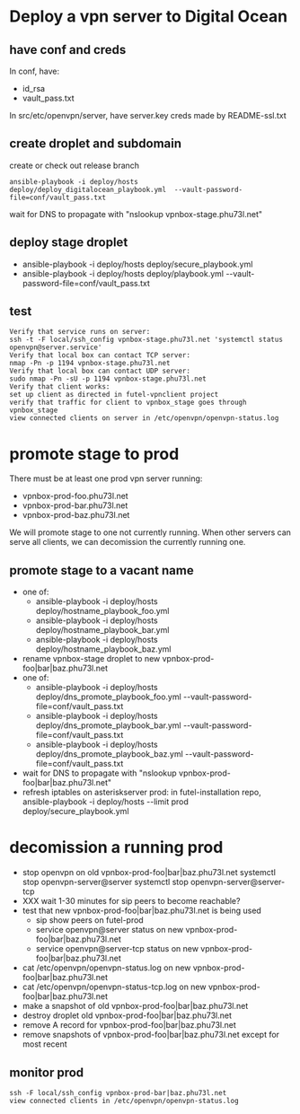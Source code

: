 # Deploy a vpn server to Digital Ocean

## have conf and creds

In conf, have:
- id_rsa
- vault_pass.txt

In src/etc/openvpn/server, have server.key creds made by README-ssl.txt

## create droplet and subdomain

create or check out release branch

    ansible-playbook -i deploy/hosts deploy/deploy_digitalocean_playbook.yml  --vault-password-file=conf/vault_pass.txt

wait for DNS to propagate with "nslookup vpnbox-stage.phu73l.net"

## deploy stage droplet

- ansible-playbook -i deploy/hosts deploy/secure_playbook.yml
- ansible-playbook -i deploy/hosts deploy/playbook.yml --vault-password-file=conf/vault_pass.txt

## test

    Verify that service runs on server:
    ssh -t -F local/ssh_config vpnbox-stage.phu73l.net 'systemctl status openvpn@server.service'
    Verify that local box can contact TCP server:
    nmap -Pn -p 1194 vpnbox-stage.phu73l.net
    Verify that local box can contact UDP server:  
    sudo nmap -Pn -sU -p 1194 vpnbox-stage.phu73l.net
    Verify that client works:
    set up client as directed in futel-vpnclient project
    verify that traffic for client to vpnbox_stage goes through vpnbox_stage
    view connected clients on server in /etc/openvpn/openvpn-status.log
    
# promote stage to prod

There must be at least one prod vpn server running:
- vpnbox-prod-foo.phu73l.net
- vpnbox-prod-bar.phu73l.net
- vpnbox-prod-baz.phu73l.net

We will promote stage to one not currently running. When other servers can serve all clients, we can decomission the currently running one.

## promote stage to a vacant name 

- one of:
  - ansible-playbook -i deploy/hosts deploy/hostname_playbook_foo.yml
  - ansible-playbook -i deploy/hosts deploy/hostname_playbook_bar.yml
  - ansible-playbook -i deploy/hosts deploy/hostname_playbook_baz.yml
- rename vpnbox-stage droplet to new vpnbox-prod-foo|bar|baz.phu73l.net
- one of:
  - ansible-playbook -i deploy/hosts deploy/dns_promote_playbook_foo.yml  --vault-password-file=conf/vault_pass.txt
  - ansible-playbook -i deploy/hosts deploy/dns_promote_playbook_bar.yml  --vault-password-file=conf/vault_pass.txt
  - ansible-playbook -i deploy/hosts deploy/dns_promote_playbook_baz.yml  --vault-password-file=conf/vault_pass.txt
- wait for DNS to propagate with "nslookup vpnbox-prod-foo|bar|baz.phu73l.net"
- refresh iptables on asteriskserver prod: in futel-installation repo,
        ansible-playbook -i deploy/hosts --limit prod deploy/secure_playbook.yml

# decomission a running prod

- stop openvpn on old vpnbox-prod-foo|bar|baz.phu73l.net
        systemctl stop openvpn-server@server
        systemctl stop openvpn-server@server-tcp
- XXX wait 1-30 minutes for sip peers to become reachable?
- test that new vpnbox-prod-foo|bar|baz.phu73l.net is being used
  - sip show peers on futel-prod
  - service openvpn@server status on new vpnbox-prod-foo|bar|baz.phu73l.net
  - service openvpn@server-tcp status on new vpnbox-prod-foo|bar|baz.phu73l.net  
- cat /etc/openvpn/openvpn-status.log on new vpnbox-prod-foo|bar|baz.phu73l.net
- cat /etc/openvpn/openvpn-status-tcp.log on new vpnbox-prod-foo|bar|baz.phu73l.net  
- make a snapshot of old vpnbox-prod-foo|bar|baz.phu73l.net
- destroy droplet old vpnbox-prod-foo|bar|baz.phu73l.net
- remove A record for vpnbox-prod-foo|bar|baz.phu73l.net
- remove snapshots of vpnbox-prod-foo|bar|baz.phu73l.net except for most recent

## monitor prod

    ssh -F local/ssh_config vpnbox-prod-bar|baz.phu73l.net
    view connected clients in /etc/openvpn/openvpn-status.log
